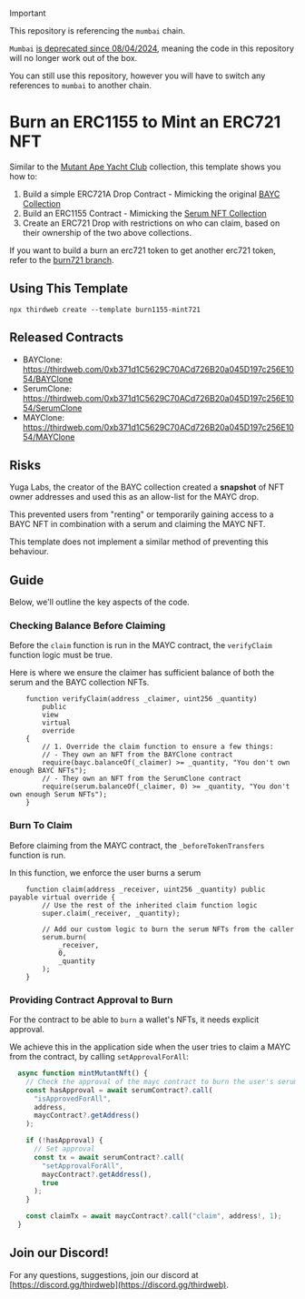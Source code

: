 > [!Important]  
> This repository is referencing the `mumbai` chain.
> 
> `Mumbai` [is deprecated since 08/04/2024](https://blog.thirdweb.com/deprecation-of-mumbai-testnet/), meaning the code in this repository will no longer work out of the box.
>
> You can still use this repository, however you will have to switch any references to `mumbai` to another chain.

# Burn an ERC1155 to Mint an ERC721 NFT

Similar to the [Mutant Ape Yacht Club](https://opensea.io/collection/mutant-ape-yacht-club) collection, this template shows you how to:

1. Build a simple ERC721A Drop Contract - Mimicking the original [BAYC Collection](https://opensea.io/collection/boredapeyachtclub)
2. Build an ERC1155 Contract - Mimicking the [Serum NFT Collection](https://opensea.io/collection/bored-ape-chemistry-club)
3. Create an ERC721 Drop with restrictions on who can claim, based on their ownership of the two above collections.

If you want to build a burn an erc721 token to get another erc721 token, refer to the [burn721 branch](https://github.com/thirdweb-example/burn1155-mint721/tree/burn721).

## Using This Template

```
npx thirdweb create --template burn1155-mint721
```

## Released Contracts

- BAYClone: https://thirdweb.com/0xb371d1C5629C70ACd726B20a045D197c256E1054/BAYClone
- SerumClone: https://thirdweb.com/0xb371d1C5629C70ACd726B20a045D197c256E1054/SerumClone
- MAYClone: https://thirdweb.com/0xb371d1C5629C70ACd726B20a045D197c256E1054/MAYClone

## Risks

Yuga Labs, the creator of the BAYC collection created a **snapshot** of NFT owner addresses and used this as an allow-list for the MAYC drop.

This prevented users from "renting" or temporarily gaining access to a BAYC NFT in combination with a serum and claiming the MAYC NFT.

This template does not implement a similar method of preventing this behaviour.

## Guide

Below, we'll outline the key aspects of the code.

### Checking Balance Before Claiming

Before the `claim` function is run in the MAYC contract, the `verifyClaim` function logic must be true.

Here is where we ensure the claimer has sufficient balance of both the serum and the BAYC collection NFTs.

```solidity
    function verifyClaim(address _claimer, uint256 _quantity)
        public
        view
        virtual
        override
    {
        // 1. Override the claim function to ensure a few things:
        // - They own an NFT from the BAYClone contract
        require(bayc.balanceOf(_claimer) >= _quantity, "You don't own enough BAYC NFTs");
        // - They own an NFT from the SerumClone contract
        require(serum.balanceOf(_claimer, 0) >= _quantity, "You don't own enough Serum NFTs");
    }
```

### Burn To Claim

Before claiming from the MAYC contract, the `_beforeTokenTransfers` function is run.

In this function, we enforce the user burns a serum

```solidity
    function claim(address _receiver, uint256 _quantity) public payable virtual override {
        // Use the rest of the inherited claim function logic
        super.claim(_receiver, _quantity);

        // Add our custom logic to burn the serum NFTs from the caller
        serum.burn(
            _receiver,
            0,
            _quantity
        );
    }
```

### Providing Contract Approval to Burn

For the contract to be able to `burn` a wallet's NFTs, it needs explicit approval.

We achieve this in the application side when the user tries to claim a MAYC from the contract, by calling `setApprovalForAll`:

```jsx
  async function mintMutantNft() {
    // Check the approval of the mayc contract to burn the user's serum tokens
    const hasApproval = await serumContract?.call(
      "isApprovedForAll",
      address,
      maycContract?.getAddress()
    );

    if (!hasApproval) {
      // Set approval
      const tx = await serumContract?.call(
        "setApprovalForAll",
        maycContract?.getAddress(),
        true
      );
    }

    const claimTx = await maycContract?.call("claim", address!, 1);
  }
```

## Join our Discord!

For any questions, suggestions, join our discord at [https://discord.gg/thirdweb](https://discord.gg/thirdweb).
